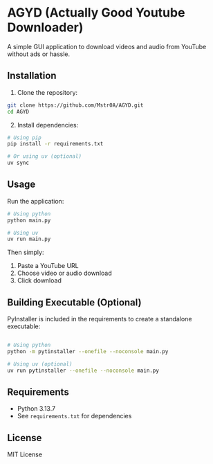 # AGYD (Actually Good Youtube Downloader)

A simple GUI application to download videos and audio from YouTube without ads or hassle.

## Installation

1. Clone the repository:
```bash
git clone https://github.com/Mstr0A/AGYD.git
cd AGYD
```

2. Install dependencies:
```bash
# Using pip
pip install -r requirements.txt

# Or using uv (optional)
uv sync
```

## Usage

Run the application:
```bash
# Using python
python main.py

# Using uv
uv run main.py 
```

Then simply:
1. Paste a YouTube URL
2. Choose video or audio download
3. Click download

## Building Executable (Optional)
PyInstaller is included in the requirements to create a standalone executable:
```bash

# Using python
python -m pytinstaller --onefile --noconsole main.py

# Using uv (optional)
uv run pytinstaller --onefile --noconsole main.py
```


## Requirements

- Python 3.13.7
- See `requirements.txt` for dependencies

## License

MIT License
